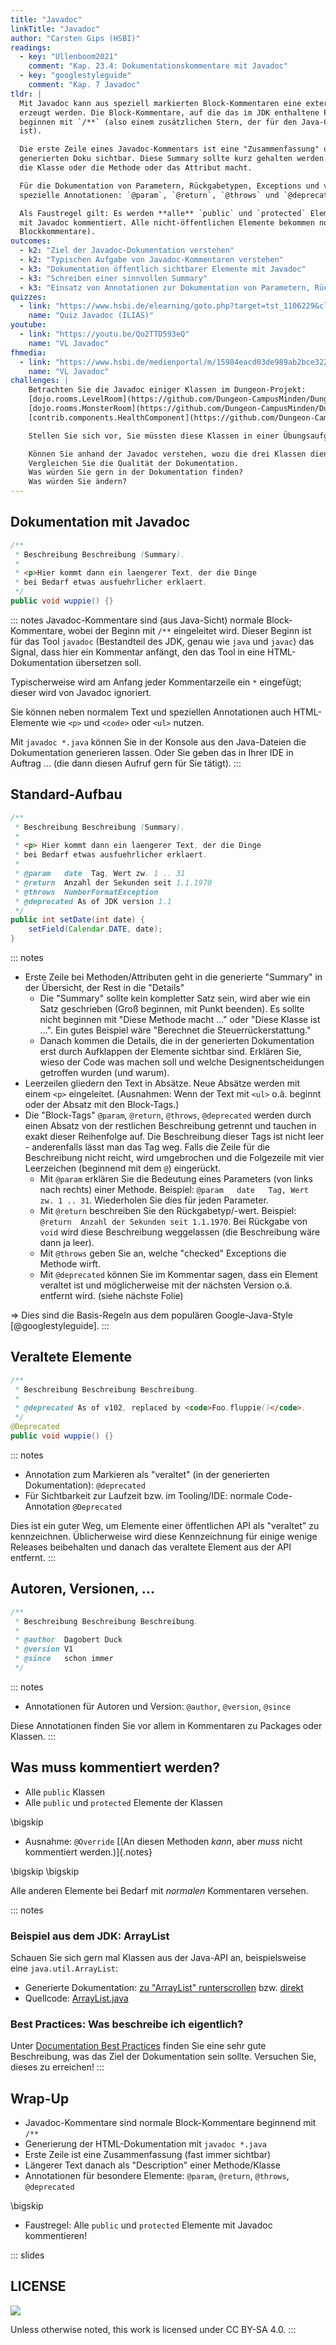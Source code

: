 ```yaml
---
title: "Javadoc"
linkTitle: "Javadoc"
author: "Carsten Gips (HSBI)"
readings:
  - key: "Ullenboom2021"
    comment: "Kap. 23.4: Dokumentationskommentare mit Javadoc"
  - key: "googlestyleguide"
    comment: "Kap. 7 Javadoc"
tldr: |
  Mit Javadoc kann aus speziell markierten Block-Kommentaren eine externe Dokumentation im HTML-Format
  erzeugt werden. Die Block-Kommentare, auf die das im JDK enthaltene Programm `javadoc` reagiert,
  beginnen mit `/**` (also einem zusätzlichen Stern, der für den Java-Compiler nur das erste Kommentarzeichen
  ist).

  Die erste Zeile eines Javadoc-Kommentars ist eine "Zusammenfassung" und an fast allen Stellen der
  generierten Doku sichtbar. Diese Summary sollte kurz gehalten werden und eine Idee vermitteln, was
  die Klasse oder die Methode oder das Attribut macht.

  Für die Dokumentation von Parametern, Rückgabetypen, Exceptions und veralteten Elementen existieren
  spezielle Annotationen: `@param`, `@return`, `@throws` und `@deprecated`.

  Als Faustregel gilt: Es werden **alle** `public` und `protected` Elemente (Klassen, Methoden, Attribute)
  mit Javadoc kommentiert. Alle nicht-öffentlichen Elemente bekommen normale Java-Kommentare (Zeilen- oder
  Blockkommentare).
outcomes:
  - k2: "Ziel der Javadoc-Dokumentation verstehen"
  - k2: "Typischen Aufgabe von Javadoc-Kommentaren verstehen"
  - k3: "Dokumentation öffentlich sichtbarer Elemente mit Javadoc"
  - k3: "Schreiben einer sinnvollen Summary"
  - k3: "Einsatz von Annotationen zur Dokumentation von Parametern, Rückgabetypen, Exceptions, veralteten Elementen"
quizzes:
  - link: "https://www.hsbi.de/elearning/goto.php?target=tst_1106229&client_id=FH-Bielefeld"
    name: "Quiz Javadoc (ILIAS)"
youtube:
  - link: "https://youtu.be/Qo2TTD593eQ"
    name: "VL Javadoc"
fhmedia:
  - link: "https://www.hsbi.de/medienportal/m/15984eacd03de989ab2bce322ace5d74da962a911ae45afbb60958714ed6b16c72c962aec4b60acda9419ef15d26c5a5265129245f26beb0f905af9a7176b9fa"
    name: "VL Javadoc"
challenges: |
    Betrachten Sie die Javadoc einiger Klassen im Dungeon-Projekt:
    [dojo.rooms.LevelRoom](https://github.com/Dungeon-CampusMinden/Dungeon/blob/31c0e3aaf25eb412a33751c897df43eb21bf2744/dojo-dungeon/src/dojo/rooms/LevelRoom.java),
    [dojo.rooms.MonsterRoom](https://github.com/Dungeon-CampusMinden/Dungeon/blob/31c0e3aaf25eb412a33751c897df43eb21bf2744/dojo-dungeon/src/dojo/rooms/MonsterRoom.java), und
    [contrib.components.HealthComponent](https://github.com/Dungeon-CampusMinden/Dungeon/blob/master/dungeon/src/contrib/components/HealthComponent.java).

    Stellen Sie sich vor, Sie müssten diese Klassen in einer Übungsaufgabe nutzen (das könnte tatsächlich passieren!) ...

    Können Sie anhand der Javadoc verstehen, wozu die drei Klassen dienen und wie Sie diese Klassen benutzen sollten?
    Vergleichen Sie die Qualität der Dokumentation.
    Was würden Sie gern in der Dokumentation finden?
    Was würden Sie ändern?
---
```



## Dokumentation mit Javadoc

```java
/**
 * Beschreibung Beschreibung (Summary).
 *
 * <p>Hier kommt dann ein laengerer Text, der die Dinge
 * bei Bedarf etwas ausfuehrlicher erklaert.
 */
public void wuppie() {}
```

::: notes
Javadoc-Kommentare sind (aus Java-Sicht) normale Block-Kommentare, wobei der Beginn mit
`/**` eingeleitet wird. Dieser Beginn ist für das Tool `javadoc` (Bestandteil des JDK,
genau wie `java` und `javac`) das Signal, dass hier ein Kommentar anfängt, den das
Tool in eine HTML-Dokumentation übersetzen soll.

Typischerweise wird am Anfang jeder Kommentarzeile ein `*` eingefügt; dieser wird von
Javadoc ignoriert.

Sie können neben normalem Text und speziellen Annotationen auch HTML-Elemente wie `<p>`
und `<code>` oder `<ul>` nutzen.

Mit `javadoc *.java` können Sie in der Konsole aus den Java-Dateien die Dokumentation
generieren lassen. Oder Sie geben das in Ihrer IDE in Auftrag ... (die dann diesen
Aufruf gern für Sie tätigt).
:::


## Standard-Aufbau

```java
/**
 * Beschreibung Beschreibung (Summary).
 *
 * <p> Hier kommt dann ein laengerer Text, der die Dinge
 * bei Bedarf etwas ausfuehrlicher erklaert.
 *
 * @param   date  Tag, Wert zw. 1 .. 31
 * @return  Anzahl der Sekunden seit 1.1.1970
 * @throws  NumberFormatException
 * @deprecated As of JDK version 1.1
 */
public int setDate(int date) {
    setField(Calendar.DATE, date);
}
```

::: notes
*   Erste Zeile bei Methoden/Attributen geht in die generierte "Summary" in der Übersicht,
    der Rest in die "Details"
    *   Die "Summary" sollte kein kompletter Satz sein, wird aber wie ein Satz geschrieben
        (Groß beginnen, mit Punkt beenden). Es sollte nicht beginnen mit "Diese Methode
        macht ..." oder "Diese Klasse ist ...". Ein gutes Beispiel wäre "Berechnet die
        Steuerrückerstattung."
    *   Danach kommen die Details, die in der generierten Dokumentation erst durch
        Aufklappen der Elemente sichtbar sind. Erklären Sie, wieso der Code was machen
        soll und welche Designentscheidungen getroffen wurden (und warum).
*   Leerzeilen gliedern den Text in Absätze. Neue Absätze werden mit einem `<p>` eingeleitet.
    (Ausnahmen: Wenn der Text mit `<ul>` o.ä. beginnt oder der Absatz  mit den Block-Tags.)
*   Die "Block-Tags" `@param`, `@return`, `@throws`, `@deprecated` werden durch einen
    Absatz von der restlichen Beschreibung getrennt und tauchen in exakt dieser Reihenfolge
    auf. Die Beschreibung dieser Tags ist nicht leer - anderenfalls lässt man das Tag weg.
    Falls die Zeile für die Beschreibung nicht reicht, wird umgebrochen und die Folgezeile
    mit vier Leerzeichen (beginnend mit dem `@`) eingerückt.
    *   Mit `@param` erklären Sie die Bedeutung eines Parameters (von links nach rechts) einer
        Methode. Beispiel: `@param   date   Tag, Wert zw. 1 .. 31`. Wiederholen Sie dies für
        jeden Parameter.
    *   Mit `@return` beschreiben Sie den Rückgabetyp/-wert. Beispiel:
        `@return  Anzahl der Sekunden seit 1.1.1970`.
        Bei Rückgabe von `void` wird diese Beschreibung weggelassen (die Beschreibung wäre
        dann ja leer).
    *   Mit `@throws` geben Sie an, welche "checked" Exceptions die Methode wirft.
    *   Mit `@deprecated` können Sie im Kommentar sagen, dass ein Element veraltet ist und
        möglicherweise mit der nächsten Version o.ä. entfernt wird. (siehe nächste Folie)

=> Dies sind die Basis-Regeln aus dem populären Google-Java-Style [@googlestyleguide].
:::


## Veraltete Elemente

```java
/**
 * Beschreibung Beschreibung Beschreibung.
 *
 * @deprecated As of v102, replaced by <code>Foo.fluppie()</code>.
 */
@Deprecated
public void wuppie() {}
```

::: notes
*   Annotation zum Markieren als "veraltet" (in der generierten Dokumentation): `@deprecated`
*   Für Sichtbarkeit zur Laufzeit bzw. im Tooling/IDE: normale Code-Annotation `@Deprecated`

Dies ist ein guter Weg, um Elemente einer öffentlichen API als "veraltet" zu
kennzeichnen. Üblicherweise wird diese Kennzeichnung für einige wenige Releases
beibehalten und danach das veraltete Element aus der API entfernt.
:::


## Autoren, Versionen, ...

```java
/**
 * Beschreibung Beschreibung Beschreibung.
 *
 * @author  Dagobert Duck
 * @version V1
 * @since   schon immer
 */
```

::: notes
*   Annotationen für Autoren und Version: `@author`, `@version`, `@since`

Diese Annotationen finden Sie vor allem in Kommentaren zu Packages oder Klassen.
:::


## Was muss kommentiert werden?

*   Alle `public` Klassen
*   Alle `public` und `protected` Elemente der Klassen

\bigskip

*   Ausnahme: `@Override`  [(An diesen Methoden _kann_, aber _muss_ nicht kommentiert werden.)]{.notes}

\bigskip
\bigskip

Alle anderen Elemente bei Bedarf mit _normalen_ Kommentaren versehen.

::: notes
### Beispiel aus dem JDK: ArrayList

Schauen Sie sich gern mal Klassen aus der Java-API an, beispielsweise eine `java.util.ArrayList`:
*   Generierte Dokumentation:
    [zu "ArrayList" runterscrollen](https://docs.oracle.com/javase/8/docs/api/index.html?java/util/package-summary.html)
    bzw. [direkt](https://docs.oracle.com/javase/8/docs/api/java/util/ArrayList.html)
*   Quellcode: [ArrayList.java](https://hg.openjdk.java.net/jdk8/jdk8/jdk/file/tip/src/share/classes/java/util/ArrayList.java)

### Best Practices: Was beschreibe ich eigentlich?

Unter [Documentation Best Practices](https://github.com/google/styleguide/blob/gh-pages/docguide/best_practices.md#documentation-is-the-story-of-your-code)
finden Sie eine sehr gute Beschreibung, was das Ziel der Dokumentation sein sollte. Versuchen Sie, dieses zu erreichen!
:::


## Wrap-Up

*   Javadoc-Kommentare sind normale Block-Kommentare beginnend mit `/**`
*   Generierung der HTML-Dokumentation mit `javadoc *.java`
*   Erste Zeile ist eine Zusammenfassung (fast immer sichtbar)
*   Längerer Text danach als "Description" einer Methode/Klasse
*   Annotationen für besondere Elemente: `@param`, `@return`, `@throws`, `@deprecated`

\bigskip

*   Faustregel: Alle `public` und `protected` Elemente mit Javadoc kommentieren!







<!-- DO NOT REMOVE - THIS IS A LAST SLIDE TO INDICATE THE LICENSE AND POSSIBLE EXCEPTIONS (IMAGES, ...). -->
::: slides
## LICENSE
![](https://licensebuttons.net/l/by-sa/4.0/88x31.png)

Unless otherwise noted, this work is licensed under CC BY-SA 4.0.
:::
